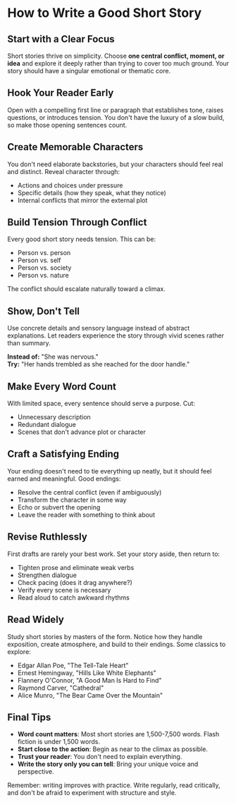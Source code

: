 # How to Write a Good Short Story

## Start with a Clear Focus

Short stories thrive on simplicity. Choose **one central conflict, moment, or idea** and explore it deeply rather than trying to cover too much ground. Your story should have a singular emotional or thematic core.

## Hook Your Reader Early

Open with a compelling first line or paragraph that establishes tone, raises questions, or introduces tension. You don't have the luxury of a slow build, so make those opening sentences count.

## Create Memorable Characters

You don't need elaborate backstories, but your characters should feel real and distinct. Reveal character through:
- Actions and choices under pressure
- Specific details (how they speak, what they notice)
- Internal conflicts that mirror the external plot

## Build Tension Through Conflict

Every good short story needs tension. This can be:
- Person vs. person
- Person vs. self
- Person vs. society
- Person vs. nature

The conflict should escalate naturally toward a climax.

## Show, Don't Tell

Use concrete details and sensory language instead of abstract explanations. Let readers experience the story through vivid scenes rather than summary.

**Instead of:** "She was nervous."  
**Try:** "Her hands trembled as she reached for the door handle."

## Make Every Word Count

With limited space, every sentence should serve a purpose. Cut:
- Unnecessary description
- Redundant dialogue
- Scenes that don't advance plot or character

## Craft a Satisfying Ending

Your ending doesn't need to tie everything up neatly, but it should feel earned and meaningful. Good endings:
- Resolve the central conflict (even if ambiguously)
- Transform the character in some way
- Echo or subvert the opening
- Leave the reader with something to think about

## Revise Ruthlessly

First drafts are rarely your best work. Set your story aside, then return to:
- Tighten prose and eliminate weak verbs
- Strengthen dialogue
- Check pacing (does it drag anywhere?)
- Verify every scene is necessary
- Read aloud to catch awkward rhythms

## Read Widely

Study short stories by masters of the form. Notice how they handle exposition, create atmosphere, and build to their endings. Some classics to explore:
- Edgar Allan Poe, "The Tell-Tale Heart"
- Ernest Hemingway, "Hills Like White Elephants"
- Flannery O'Connor, "A Good Man Is Hard to Find"
- Raymond Carver, "Cathedral"
- Alice Munro, "The Bear Came Over the Mountain"

## Final Tips

- **Word count matters**: Most short stories are 1,500-7,500 words. Flash fiction is under 1,500 words.
- **Start close to the action**: Begin as near to the climax as possible.
- **Trust your reader**: You don't need to explain everything.
- **Write the story only you can tell**: Bring your unique voice and perspective.

Remember: writing improves with practice. Write regularly, read critically, and don't be afraid to experiment with structure and style.